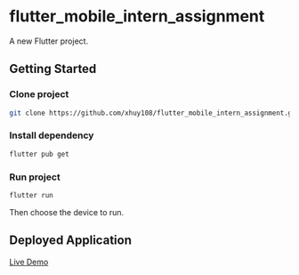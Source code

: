 # flutter_mobile_intern_assignment

A new Flutter project.

## Getting Started
### Clone project
```sh
git clone https://github.com/xhuy108/flutter_mobile_intern_assignment.git
```
### Install dependency
```sh
flutter pub get
```
### Run project
```sh
flutter run
```
Then choose the device to run.
## Deployed Application
[Live Demo](https://flutter-shoes-store.web.app/)

